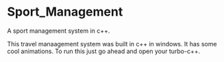# Sport_Management
A sport management system in c++.

This travel manaagement system was built in c++ in windows. 
It has some cool animations. 
To run this just go ahead and open your turbo-c++.
